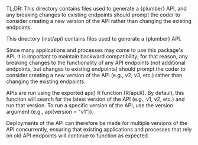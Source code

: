 TL;DR: This directory contains files used to generate a {plumber} API, and any breaking changes to existing endpoints should prompt the coder to consider creating a new version of the API rather than changing the existing endpoints.


This directory (inst/api) contains files used to generate a {plumber} API.

Since many applications and processes may come to use this package's API, it is important to maintain backward compatibility; for that reason, any breaking changes to the functionality of any API endpoints (not additional endpoints, but changes to existing endpoints) should prompt the coder to consider creating a new version of the API (e.g., v2, v3, etc.) rather than changing the existing endpoints.

APIs are run using the exported api() R function (R/api.R). By default, this function will search for the latest version of the API (e.g., v1, v2, etc.) and run that version. To run a specific version of the API, use the version argument (e.g., api(version = "v1")).

Deployments of the API can therefore be made for multiple versions of the API concurrently, ensuring that existing applications and processes that rely on old API endpoints will continue to function as expected.